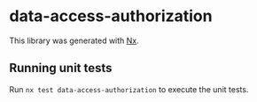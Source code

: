 # data-access-authorization

This library was generated with [Nx](https://nx.dev).

## Running unit tests

Run `nx test data-access-authorization` to execute the unit tests.
